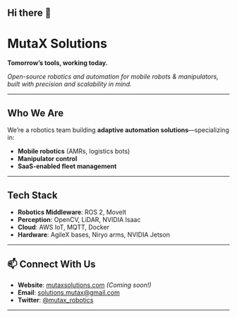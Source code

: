 ## Hi there 👋

# MutaX Solutions  
**Tomorrow’s tools, working today.**  

*Open-source robotics and automation for mobile robots & manipulators, built with precision and scalability in mind.*  

---

## Who We Are  
We’re a robotics team building **adaptive automation solutions**—specializing in:  
- **Mobile robotics** (AMRs, logistics bots)  
- **Manipulator control**
- **SaaS-enabled fleet management**

---

## Tech Stack  
- **Robotics Middleware**: ROS 2, MoveIt  
- **Perception**: OpenCV, LiDAR, NVIDIA Isaac  
- **Cloud**: AWS IoT, MQTT, Docker  
- **Hardware**: AgileX bases, Niryo arms, NVIDIA Jetson   

---

## 📫 Connect With Us  
- **Website**: [mutaxsolutions.com](https://mutaxsolutions.com) *(Coming soon!)*  
- **Email**: solutions.mutax@gmail.com
- **Twitter**: [@mutax_robotics](https://twitter.com/mutax_robotics)  

---
